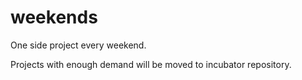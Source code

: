 weekends
========

One side project every weekend.

Projects with enough demand will be moved to incubator repository.

